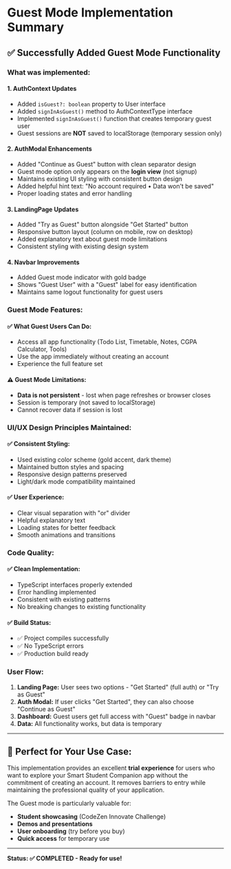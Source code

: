 # Guest Mode Implementation Summary

## ✅ **Successfully Added Guest Mode Functionality**

### **What was implemented:**

#### 1. **AuthContext Updates**
- Added `isGuest?: boolean` property to User interface
- Added `signInAsGuest()` method to AuthContextType interface
- Implemented `signInAsGuest()` function that creates temporary guest user
- Guest sessions are **NOT** saved to localStorage (temporary session only)

#### 2. **AuthModal Enhancements**
- Added "Continue as Guest" button with clean separator design
- Guest mode option only appears on the **login view** (not signup)
- Maintains existing UI styling with consistent button design
- Added helpful hint text: "No account required • Data won't be saved"
- Proper loading states and error handling

#### 3. **LandingPage Updates**
- Added "Try as Guest" button alongside "Get Started" button
- Responsive button layout (column on mobile, row on desktop)
- Added explanatory text about guest mode limitations
- Consistent styling with existing design system

#### 4. **Navbar Improvements**
- Added Guest mode indicator with gold badge
- Shows "Guest User" with a "Guest" label for easy identification
- Maintains same logout functionality for guest users

### **Guest Mode Features:**

#### ✅ **What Guest Users Can Do:**
- Access all app functionality (Todo List, Timetable, Notes, CGPA Calculator, Tools)
- Use the app immediately without creating an account
- Experience the full feature set

#### ⚠️ **Guest Mode Limitations:**
- **Data is not persistent** - lost when page refreshes or browser closes
- Session is temporary (not saved to localStorage)
- Cannot recover data if session is lost

### **UI/UX Design Principles Maintained:**

#### ✅ **Consistent Styling:**
- Used existing color scheme (gold accent, dark theme)
- Maintained button styles and spacing
- Responsive design patterns preserved
- Light/dark mode compatibility maintained

#### ✅ **User Experience:**
- Clear visual separation with "or" divider
- Helpful explanatory text
- Loading states for better feedback
- Smooth animations and transitions

### **Code Quality:**

#### ✅ **Clean Implementation:**
- TypeScript interfaces properly extended
- Error handling implemented
- Consistent with existing patterns
- No breaking changes to existing functionality

#### ✅ **Build Status:**
- ✅ Project compiles successfully
- ✅ No TypeScript errors
- ✅ Production build ready

### **User Flow:**

1. **Landing Page:** User sees two options - "Get Started" (full auth) or "Try as Guest"
2. **Auth Modal:** If user clicks "Get Started", they can also choose "Continue as Guest" 
3. **Dashboard:** Guest users get full access with "Guest" badge in navbar
4. **Data:** All functionality works, but data is temporary

---

## 🎯 **Perfect for Your Use Case:**

This implementation provides an excellent **trial experience** for users who want to explore your Smart Student Companion app without the commitment of creating an account. It removes barriers to entry while maintaining the professional quality of your application.

The Guest mode is particularly valuable for:
- **Student showcasing** (CodeZen Innovate Challenge)
- **Demos and presentations**
- **User onboarding** (try before you buy)
- **Quick access** for temporary use

---

**Status: ✅ COMPLETED - Ready for use!**
